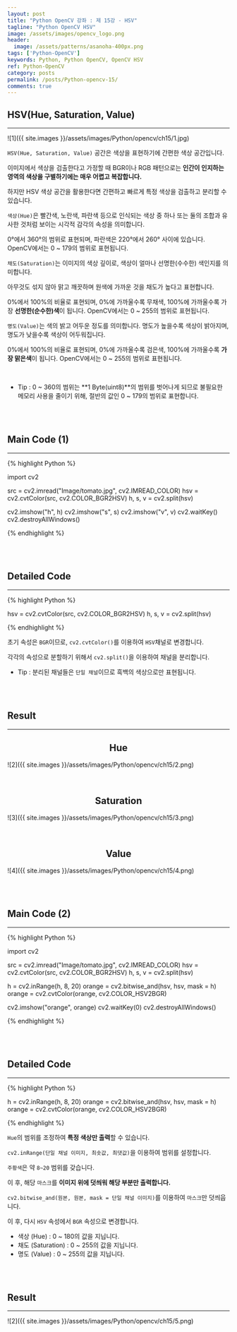 ```yaml
---
layout: post
title: "Python OpenCV 강좌 : 제 15강 - HSV"
tagline: "Python OpenCV HSV"
image: /assets/images/opencv_logo.png
header:
  image: /assets/patterns/asanoha-400px.png
tags: ['Python-OpenCV']
keywords: Python, Python OpenCV, OpenCV HSV
ref: Python-OpenCV
category: posts
permalink: /posts/Python-opencv-15/
comments: true
---
```


## HSV(Hue, Saturation, Value) ##
----------

![1]({{ site.images }}/assets/images/Python/opencv/ch15/1.jpg)

`HSV(Hue, Saturation, Value)` 공간은 색상을 표현하기에 간편한 색상 공간입니다.

이미지에서 색상을 검출한다고 가정할 때 BGR이나 RGB 패턴으로는 **인간이 인지하는 영역의 색상을 구별하기에는 매우 어렵고 복잡합니다.**

하지만 HSV 색상 공간을 활용한다면 간편하고 빠르게 특정 색상을 검출하고 분리할 수 있습니다.

`색상(Hue)`은 빨간색, 노란색, 파란색 등으로 인식되는 색상 중 하나 또는 둘의 조합과 유사한 것처럼 보이는 시각적 감각의 속성을 의미합니다.

0°에서 360°의 범위로 표현되며, 파란색은 220°에서 260° 사이에 있습니다. OpenCV에서는 0 ~ 179의 범위로 표현됩니다.

`채도(Saturation)`는 이미지의 색상 깊이로, 색상이 얼마나 선명한(수수한) 색인지를 의미합니다.

아무것도 섞지 않아 맑고 깨끗하며 원색에 가까운 것을 채도가 높다고 표현합니다. 

0%에서 100%의 비율로 표현되며, 0%에 가까울수록 무채색, 100%에 가까울수록 가장 **선명한(순수한)색**이 됩니다. OpenCV에서는 0 ~ 255의 범위로 표현됩니다.

`명도(Value)`는 색의 밝고 어두운 정도를 의미합니다. 명도가 높을수록 색상이 밝아지며, 명도가 낮을수록 색상이 어두워집니다.

0%에서 100%의 비율로 표현되며, 0%에 가까울수록 검은색, 100%에 가까울수록 **가장 맑은색**이 됩니다. OpenCV에서는 0 ~ 255의 범위로 표현됩니다.

<br>

* Tip : 0 ~ 360의 범위는 **1 Byte(uint8)**의 범위를 벗어나게 되므로 불필요한 메모리 사용을 줄이기 위해, 절반의 값인 0 ~ 179의 범위로 표현합니다.

<br>
<br>

## Main Code (1) ##
----------

{% highlight Python %}

import cv2

src = cv2.imread("Image/tomato.jpg", cv2.IMREAD_COLOR)
hsv = cv2.cvtColor(src, cv2.COLOR_BGR2HSV)
h, s, v = cv2.split(hsv)

cv2.imshow("h", h)
cv2.imshow("s", s)
cv2.imshow("v", v)
cv2.waitKey()
cv2.destroyAllWindows()

{% endhighlight %}

<br>
<br>

## Detailed Code ##
----------

{% highlight Python %}

hsv = cv2.cvtColor(src, cv2.COLOR_BGR2HSV)
h, s, v = cv2.split(hsv)

{% endhighlight %}

초기 속성은 `BGR`이므로, `cv2.cvtColor()`를 이용하여 `HSV`채널로 변경합니다.

각각의 속성으로 분할하기 위해서 `cv2.split()`을 이용하여 채널을 분리합니다.

* Tip : 분리된 채널들은 `단일 채널`이므로 흑백의 색상으로만 표현됩니다.

<br>
<br>

## Result ##
----------

## <center>Hue</center> ##

![2]({{ site.images }}/assets/images/Python/opencv/ch15/2.png)

<br>

## <center>Saturation</center> ##

![3]({{ site.images }}/assets/images/Python/opencv/ch15/3.png)

<br>

## <center>Value</center> ##

![4]({{ site.images }}/assets/images/Python/opencv/ch15/4.png)

<br>
<br>

## Main Code (2) ##
----------

{% highlight Python %}

import cv2

src = cv2.imread("Image/tomato.jpg", cv2.IMREAD_COLOR)
hsv = cv2.cvtColor(src, cv2.COLOR_BGR2HSV)
h, s, v = cv2.split(hsv)

h = cv2.inRange(h, 8, 20)
orange = cv2.bitwise_and(hsv, hsv, mask = h)
orange = cv2.cvtColor(orange, cv2.COLOR_HSV2BGR)

cv2.imshow("orange", orange)
cv2.waitKey(0)
cv2.destroyAllWindows()

{% endhighlight %}

<br>
<br>

## Detailed Code ##
----------

{% highlight Python %}

h = cv2.inRange(h, 8, 20)
orange = cv2.bitwise_and(hsv, hsv, mask = h)
orange = cv2.cvtColor(orange, cv2.COLOR_HSV2BGR)

{% endhighlight %}

`Hue`의 범위를 조정하여 **특정 색상만 출력**할 수 있습니다.

`cv2.inRange(단일 채널 이미지, 최솟값, 최댓값)`을 이용하여 범위를 설정합니다.

`주황색`은 약 `8~20` 범위를 갖습니다.

이 후, 해당 `마스크`를 **이미지 위에 덧씌워 해당 부분만 출력합니다.**

`cv2.bitwise_and(원본, 원본, mask = 단일 채널 이미지)`를 이용하여 `마스크`만 덧씌웁니다.

이 후, 다시 `HSV` 속성에서 `BGR` 속성으로 변경합니다.

* 색상 (Hue) : 0 ~ 180의 값을 지닙니다.
* 채도 (Saturation) : 0 ~ 255의 값을 지닙니다.
* 명도 (Value) : 0 ~ 255의 값을 지닙니다.

<br>
<br>

## Result ##
----------

![2]({{ site.images }}/assets/images/Python/opencv/ch15/5.png)